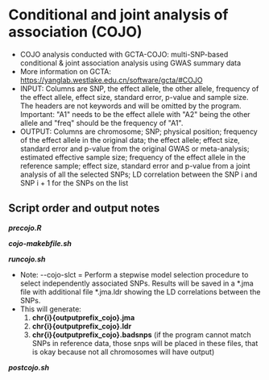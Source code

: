 # Conditional and joint analysis of association (COJO)

- COJO analysis conducted with GCTA-COJO: multi-SNP-based conditional & joint association analysis using GWAS summary data
- More information on GCTA: https://yanglab.westlake.edu.cn/software/gcta/#COJO
- INPUT: Columns are SNP, the effect allele, the other allele, frequency of the effect allele, effect size, standard error, p-value and sample size. The headers are not keywords and will be omitted by the program. Important: "A1" needs to be the effect allele with "A2" being the other allele and "freq" should be the frequency of "A1".
- OUTPUT: Columns are chromosome; SNP; physical position; frequency of the effect allele in the original data; the effect allele; effect size, standard error and p-value from the original GWAS or meta-analysis; estimated effective sample size; frequency of the effect allele in the reference sample; effect size, standard error and p-value from a joint analysis of all the selected SNPs; LD correlation between the SNP i and SNP i + 1 for the SNPs on the list

## Script order and output notes

***precojo.R***

***cojo-makebfile.sh***

***runcojo.sh***

- Note: --cojo-slct = Perform a stepwise model selection procedure to select independently associated SNPs. Results will be saved in a *.jma file with additional file *.jma.ldr showing the LD correlations between the SNPs.
- This will generate:
    1. **chr{i}{outputprefix_cojo}.jma**
    2. **chr{i}{outputprefix_cojo}.ldr**
    3. **chr{i}{outputprefix_cojo}.badsnps** (if the program cannot match SNPs in reference data, those snps will be placed in these files, that is okay because not all chromosomes will have output)

***postcojo.sh***

